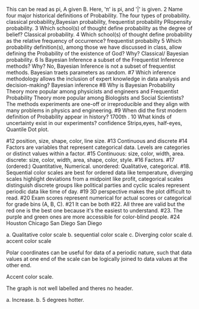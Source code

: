 This can be read as pi, A given B. Here, 'π' is pi, and '|' is given.
2
Name four major historical definitions of Probability.
The four types of probability. classical probability,Bayesian probability, frequentist probability PRopensity probability.
3
Which school(s) of thought define probability as the degree of belief?
Classical probability.
4
Which school(s) of thought define probability as the relative frequency of occurrence?
frequentist probabilty
5
Which probability definition(s), among those we have discussed in class, allow defining the Probability of the existence of God? Why?
Classical/ Bayesian probability.
6
Is Bayesian Inference a subset of the Frequentist Inference methods? Why?
No, Bayesian Inference is not a subset of frequentist methods. Bayesian traets parameters as random.
#7
Which inference methodology allows the inclusion of expert knowledge in data analysis and decision-making? Bayesian inference
#8
Why is Bayesian Probability Theory more popular among physicists and engineers and Frequentist Probability Theory more popular among Biologists and Social Scientists? The methods experiments are one-off or irreproducible and they align with many problems in physics and engineering.
#9
When did the first modern definition of Probability appear in history? 1700th .
10
What kinds of uncertainty exist in our experiments? confidence Strips,eyes, half-eyes, Quantile Dot plot.

#12 position, size, shape, color, line size.
#13 Continuous and discrete
#14 Factors are variables that represent categorical data. Levels are categories or distinct values within a factor.
#15 Continuous: size, color, width, area. discrete: size, color, width, area, shape, color, style.
#16 Factors.
#17 (ordered:) Quantitative, Numerical. unordered: Qualitative, categorical.
#18. Sequential color scales are best for ordered data like temperature, diverging scales highlight deviations from a midpoint like profit, categorical scales distinguish discrete groups like political parties and cyclic scales represent periodic data like time of day.
#19 3D perspective makes the plot difficult to read.
#20 Exam scores represent numerical for actual scores or categorical for grade bins (A, B, C).
#21 It can be both
#22. All three are valid but the red one is the best one because it's the easiest to understand.
#23. The purple and green ones are more accessible for color-blind people.
#24 Houston
Chicago
San Diego
San Diego

a. Qualitative color scale b. sequential color scale c. Diverging color scale d. accent color scale

Polar coordinates can be useful for data of a periodic nature, such that data values at one end of the scale can be logically joined to data values at the other end.

Accent color scale.

The graph is not well labelled and theres no header.

a. Increase. b. 5 degrees hotter.


